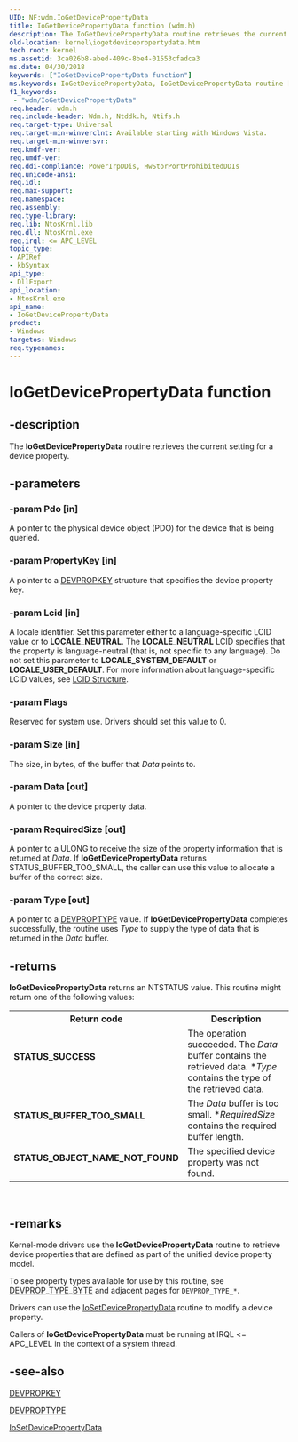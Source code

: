```yaml
---
UID: NF:wdm.IoGetDevicePropertyData
title: IoGetDevicePropertyData function (wdm.h)
description: The IoGetDevicePropertyData routine retrieves the current setting for a device property.
old-location: kernel\iogetdevicepropertydata.htm
tech.root: kernel
ms.assetid: 3ca026b8-abed-409c-8be4-01553cfadca3
ms.date: 04/30/2018
keywords: ["IoGetDevicePropertyData function"]
ms.keywords: IoGetDevicePropertyData, IoGetDevicePropertyData routine [Kernel-Mode Driver Architecture], k104_85cb50ca-43cc-401a-8ed1-32ff0c381ed8.xml, kernel.iogetdevicepropertydata, wdm/IoGetDevicePropertyData
f1_keywords:
 - "wdm/IoGetDevicePropertyData"
req.header: wdm.h
req.include-header: Wdm.h, Ntddk.h, Ntifs.h
req.target-type: Universal
req.target-min-winverclnt: Available starting with Windows Vista.
req.target-min-winversvr: 
req.kmdf-ver: 
req.umdf-ver: 
req.ddi-compliance: PowerIrpDDis, HwStorPortProhibitedDDIs
req.unicode-ansi: 
req.idl: 
req.max-support: 
req.namespace: 
req.assembly: 
req.type-library: 
req.lib: NtosKrnl.lib
req.dll: NtosKrnl.exe
req.irql: <= APC_LEVEL
topic_type:
- APIRef
- kbSyntax
api_type:
- DllExport
api_location:
- NtosKrnl.exe
api_name:
- IoGetDevicePropertyData
product:
- Windows
targetos: Windows
req.typenames: 
---
```


# IoGetDevicePropertyData function


## -description


The <b>IoGetDevicePropertyData</b> routine retrieves the current setting for a device property.


## -parameters




### -param Pdo [in]

A pointer to the physical device object (PDO) for the device that is being queried.


### -param PropertyKey [in]

A pointer to a <a href="https://docs.microsoft.com/previous-versions/windows/hardware/drivers/dn315031(v=vs.85)">DEVPROPKEY</a> structure that specifies the device property key.


### -param Lcid [in]

A locale identifier. Set this parameter either to a language-specific LCID value or to <b>LOCALE_NEUTRAL</b>. The <b>LOCALE_NEUTRAL</b> LCID specifies that the property is language-neutral (that is, not specific to any language). Do not set this parameter to <b>LOCALE_SYSTEM_DEFAULT</b> or <b>LOCALE_USER_DEFAULT</b>. For more information about language-specific LCID values, see <a href="https://docs.microsoft.com/openspecs/windows_protocols/ms-lcid/63d3d639-7fd2-4afb-abbe-0d5b5551eef8">LCID Structure</a>.


### -param Flags

Reserved for system use. Drivers should set this value to 0.


### -param Size [in]

The size, in bytes, of the buffer that <i>Data</i> points to.


### -param Data [out]

A pointer to the device property data.


### -param RequiredSize [out]

A pointer to a ULONG to receive the size of the property information that is returned at <i>Data</i>. If <b>IoGetDevicePropertyData</b> returns STATUS_BUFFER_TOO_SMALL, the caller can use this value to allocate a buffer of the correct size.


### -param Type [out]

A pointer to a <a href="https://docs.microsoft.com/previous-versions/ff543546(v=vs.85)">DEVPROPTYPE</a> value. If <b>IoGetDevicePropertyData</b> completes successfully, the routine uses <i>Type</i> to supply the type of data that is returned in the <i>Data</i> buffer.


## -returns



<b>IoGetDevicePropertyData</b> returns an NTSTATUS value. This routine might return one of the following values:

<table>
<tr>
<th>Return code</th>
<th>Description</th>
</tr>
<tr>
<td width="40%">
<dl>
<dt><b>STATUS_SUCCESS</b></dt>
</dl>
</td>
<td width="60%">
The operation succeeded. The <i>Data</i> buffer contains the retrieved data. *<i>Type</i> contains the type of the retrieved data.

</td>
</tr>
<tr>
<td width="40%">
<dl>
<dt><b>STATUS_BUFFER_TOO_SMALL</b></dt>
</dl>
</td>
<td width="60%">
The <i>Data</i> buffer is too small. *<i>RequiredSize</i> contains the required buffer length.

</td>
</tr>
<tr>
<td width="40%">
<dl>
<dt><b>STATUS_OBJECT_NAME_NOT_FOUND</b></dt>
</dl>
</td>
<td width="60%">
The specified device property was not found.

</td>
</tr>
</table>
 




## -remarks



Kernel-mode drivers use the <b>IoGetDevicePropertyData</b> routine to retrieve device properties that are defined as part of the unified device property model.

To see property types available for use by this routine, see [DEVPROP_TYPE_BYTE](https://docs.microsoft.com/windows-hardware/drivers/install/devprop-type-byte) and adjacent pages for `DEVPROP_TYPE_*`.

Drivers can use the <a href="https://docs.microsoft.com/windows-hardware/drivers/ddi/wdm/nf-wdm-iosetdevicepropertydata">IoSetDevicePropertyData</a> routine to modify a device property.

Callers of <b>IoGetDevicePropertyData</b> must be running at IRQL <= APC_LEVEL in the context of a system thread.




## -see-also




<a href="https://docs.microsoft.com/previous-versions/windows/hardware/drivers/dn315031(v=vs.85)">DEVPROPKEY</a>



<a href="https://docs.microsoft.com/previous-versions/ff543546(v=vs.85)">DEVPROPTYPE</a>



<a href="https://docs.microsoft.com/windows-hardware/drivers/ddi/wdm/nf-wdm-iosetdevicepropertydata">IoSetDevicePropertyData</a>
 

 

